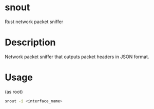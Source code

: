 snout
=====

Rust network packet sniffer

Description
===========

Network packet sniffer that outputs packet headers in JSON format.

Usage
=====

(as root)
```bash
snout -i <interface_name>
```

